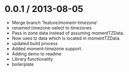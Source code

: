 
0.0.1 / 2013-08-05 
==================

  * Merge branch 'feature/moment-timezone'
  * renamed timezone-select to timezones
  * Pass in zone data instead of assuming momentTZData.
  * Now uses tz data which is located in momentTZData.
  * updated build process
  * Added moment-timezone support.
  * Adding demo to readme
  * Library functionality
  * boilerplate
